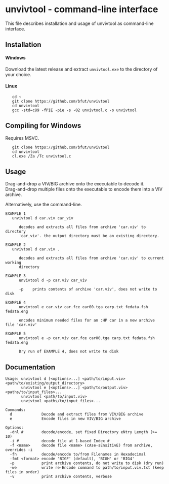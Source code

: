 # unvivtool - command-line interface
This file describes installation and usage of unvivtool as command-line
interface.

## Installation
#### Windows
Download the latest release and extract ```unvivtool.exe``` to the directory of
your choice.

#### Linux

       cd ~
       git clone https://github.com/bfut/unvivtool
       cd unvivtool
       gcc -std=c89 -fPIE -pie -s -O2 unvivtool.c -o unvivtool

## Compiling for Windows
Requires MSVC.

       git clone https://github.com/bfut/unvivtool
       cd unvivtool
       cl.exe /Za /Tc unvivtool.c

## Usage
Drag-and-drop a VIV/BIG archive onto the executable to decode it.<br>
Drag-and-drop multiple files onto the executable to encode them into a VIV archive.

Alternatively, use the command-line.
```
EXAMPLE 1
   unvivtool d car.viv car_viv

      decodes and extracts all files from archive 'car.viv' to directory
      'car_viv'. the output directory must be an existing directory.

EXAMPLE 2
   unvivtool d car.viv .

      decodes and extracts all files from archive 'car.viv' to current working
      directory

EXAMPLE 3
      unvivtool d -p car.viv car_viv

      -p    prints contents of archive 'car.viv', does not write to disk

EXAMPLE 4
      unvivtool e car.viv car.fce car00.tga carp.txt fedata.fsh fedata.eng

      encodes minimum needed files for an :HP car in a new archive file 'car.viv'

EXAMPLE 5
      unvivtool e -p car.viv car.fce car00.tga carp.txt fedata.fsh fedata.eng

      Dry run of EXAMPLE 4, does not write to disk
```

## Documentation
```
Usage: unvivtool d [<options>...] <path/to/input.viv> <path/to/existing/output_directory>
       unvivtool e [<options>...] <path/to/output.viv> <paths/to/input_files>...
       unvivtool <path/to/input.viv>
       unvivtool <paths/to/input_files>...

Commands:
  d             Decode and extract files from VIV/BIG archive
  e             Encode files in new VIV/BIG archive

Options:
  -dnl #        decode/encode, set fixed Directory eNtry Length (>= 10)
  -i #          decode file at 1-based Index #
  -f <name>     decode file <name> (cAse-sEnsitivE) from archive, overrides -i
  -fh           decode/encode to/from Filenames in Hexadecimal
  -fmt <format> encode 'BIGF' (default), 'BIGH' or 'BIG4'
  -p            print archive contents, do not write to disk (dry run)
  -we           write re-Encode command to path/to/input.viv.txt (keep files in order)
  -v            print archive contents, verbose
```
